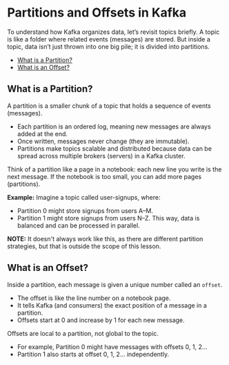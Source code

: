 # Partitions and Offsets in Kafka
To understand how Kafka organizes data, let’s revisit topics briefly.
A topic is like a folder where related events (messages) are stored. But inside a topic, data isn’t just thrown into one big pile; it is divided into partitions.

- [What is a Partition?](https://github.com/coredataengineers/CDE-BOOTCAMP/blob/main/12_apache_kafka/05-Partition-and-Offset.md#what-is-a-partition)
- [What is an Offset?](https://github.com/coredataengineers/CDE-BOOTCAMP/blob/main/12_apache_kafka/05-Partition-and-Offset.md#what-is-an-offset)

## What is a Partition?
A partition is a smaller chunk of a topic that holds a sequence of events (messages).

* Each partition is an ordered log, meaning new messages are always added at the end.
* Once written, messages never change (they are immutable).
* Partitions make topics scalable and distributed because data can be spread across multiple brokers (servers) in a Kafka cluster.

Think of a partition like a page in a notebook: each new line you write is the next message. If the notebook is too small, you can add more pages (partitions).

**Example:**
Imagine a topic called user-signups, where:

* Partition 0 might store signups from users A–M.
* Partition 1 might store signups from users N–Z.
This way, data is balanced and can be processed in parallel.

**NOTE:** It doesn't always work like this, as there are different partition strategies, but that is outside the scope of this lesson.


## What is an Offset?
Inside a partition, each message is given a unique number called an `offset`.

* The offset is like the line number on a notebook page.
* It tells Kafka (and consumers) the exact position of a message in a partition.
* Offsets start at 0 and increase by 1 for each new message.

Offsets are local to a partition, not global to the topic.

* For example, Partition 0 might have messages with offsets 0, 1, 2...
* Partition 1 also starts at offset 0, 1, 2... independently.











